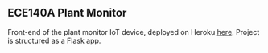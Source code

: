 ## ECE140A Plant Monitor

Front-end of the plant monitor IoT device, deployed on Heroku [here](https://goo.gl/ZGwrfM). Project is structured as a Flask app.
